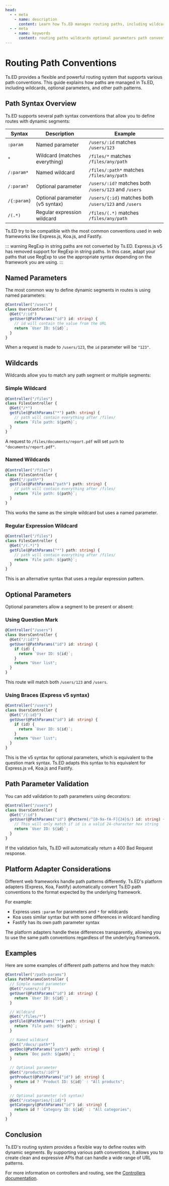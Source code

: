 ```yaml
---
head:
  - - meta
    - name: description
      content: Learn how Ts.ED manages routing paths, including wildcards, optional parameters, and other path conventions.
  - - meta
    - name: keywords
      content: routing paths wildcards optional parameters path conventions ts.ed typescript node.js javascript decorators mvc
---
```


# Routing Path Conventions

Ts.ED provides a flexible and powerful routing system that supports various path conventions. This guide explains how
paths are managed in Ts.ED, including wildcards, optional parameters, and other path patterns.

## Path Syntax Overview

Ts.ED supports several path syntax conventions that allow you to define routes with dynamic segments:

| Syntax      | Description                    | Example                                               |
| ----------- | ------------------------------ | ----------------------------------------------------- |
| `:param`    | Named parameter                | `/users/:id` matches `/users/123`                     |
| `*`         | Wildcard (matches everything)  | `/files/*` matches `/files/any/path`                  |
| `/:param*`  | Named wildcard                 | `/files/:path*` matches `/files/any/path`             |
| `/:param?`  | Optional parameter             | `/users/:id?` matches both `/users/123` and `/users`  |
| `/{:param}` | Optional parameter (v5 syntax) | `/users/{:id}` matches both `/users/123` and `/users` |
| `/(.*)`     | Regular expression wildcard    | `/files/(.*)` matches `/files/any/path`               |

Ts.ED try to be compatible with the most common conventions used in web frameworks like Express.js, Koa.js, and Fastify.

::: warning
RegExp in string paths are not converted by Ts.ED. Express.js v5 has removed support for RegExp in string paths.
In this case, adapt your paths that use RegExp to use the appropriate syntax depending on the framework you are using.
:::

## Named Parameters

The most common way to define dynamic segments in routes is using named parameters:

```typescript
@Controller("/users")
class UsersController {
  @Get("/:id")
  getUser(@PathParams("id") id: string) {
    // id will contain the value from the URL
    return `User ID: ${id}`;
  }
}
```

When a request is made to `/users/123`, the `id` parameter will be `"123"`.

## Wildcards

Wildcards allow you to match any path segment or multiple segments:

### Simple Wildcard

```typescript
@Controller("/files")
class FilesController {
  @Get("/*")
  getFile(@PathParams("*") path: string) {
    // path will contain everything after /files/
    return `File path: ${path}`;
  }
}
```

A request to `/files/documents/report.pdf` will set `path` to `"documents/report.pdf"`.

### Named Wildcards

```typescript
@Controller("/files")
class FilesController {
  @Get("/:path*")
  getFile(@PathParams("path") path: string) {
    // path will contain everything after /files/
    return `File path: ${path}`;
  }
}
```

This works the same as the simple wildcard but uses a named parameter.

### Regular Expression Wildcard

```typescript
@Controller("/files")
class FilesController {
  @Get("/(.*)")
  getFile(@PathParams("*") path: string) {
    // path will contain everything after /files/
    return `File path: ${path}`;
  }
}
```

This is an alternative syntax that uses a regular expression pattern.

## Optional Parameters

Optional parameters allow a segment to be present or absent:

### Using Question Mark

```typescript
@Controller("/users")
class UsersController {
  @Get("/:id?")
  getUser(@PathParams("id") id: string) {
    if (id) {
      return `User ID: ${id}`;
    }
    return "User list";
  }
}
```

This route will match both `/users/123` and `/users`.

### Using Braces (Express v5 syntax)

```typescript
@Controller("/users")
class UsersController {
  @Get("/{:id}")
  getUser(@PathParams("id") id: string) {
    if (id) {
      return `User ID: ${id}`;
    }
    return "User list";
  }
}
```

This is the v5 syntax for optional parameters, which is equivalent to the question mark syntax. Ts.ED adapts this syntax
to his equivalent
for Express.js v4, Koa.js and Fastify.

## Path Parameter Validation

You can add validation to path parameters using decorators:

```typescript
@Controller("/users")
class UsersController {
  @Get("/:id")
  getUser(@PathParams("id") @Pattern(/^[0-9a-fA-F]{24}$/) id: string) {
    // This will only match if id is a valid 24-character hex string
    return `User ID: ${id}`;
  }
}
```

If the validation fails, Ts.ED will automatically return a 400 Bad Request response.

## Platform Adapter Considerations

Different web frameworks handle path patterns differently. Ts.ED's platform adapters (Express, Koa, Fastify)
automatically convert Ts.ED path conventions to the format expected by the underlying framework.

For example:

- Express uses `:param` for parameters and `*` for wildcards
- Koa uses similar syntax but with some differences in wildcard handling
- Fastify has its own path parameter syntax

The platform adapters handle these differences transparently, allowing you to use the same path conventions regardless
of the underlying framework.

## Examples

Here are some examples of different path patterns and how they match:

```typescript
@Controller("/path-params")
class PathParamsController {
  // Simple named parameter
  @Get("/users/:id")
  getUser(@PathParams("id") id: string) {
    return `User ID: ${id}`;
  }

  // Wildcard
  @Get("/files/*")
  getFile(@PathParams("*") path: string) {
    return `File path: ${path}`;
  }

  // Named wildcard
  @Get("/docs/:path*")
  getDoc(@PathParams("path") path: string) {
    return `Doc path: ${path}`;
  }

  // Optional parameter
  @Get("/products/:id?")
  getProduct(@PathParams("id") id: string) {
    return id ? `Product ID: ${id}` : "All products";
  }

  // Optional parameter (v5 syntax)
  @Get("/categories/{:id}")
  getCategory(@PathParams("id") id: string) {
    return id ? `Category ID: ${id}` : "All categories";
  }
}
```

## Conclusion

Ts.ED's routing system provides a flexible way to define routes with dynamic segments. By supporting various path
conventions, it allows you to create clean and expressive APIs that can handle a wide range of URL patterns.

For more information on controllers and routing, see the [Controllers documentation](./controllers.md).
